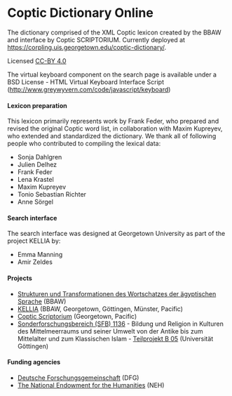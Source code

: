 # Coptic Dictionary Online
The dictionary comprised of the XML Coptic lexicon created by the BBAW and interface by Coptic SCRIPTORIUM.  Currently deployed at https://corpling.uis.georgetown.edu/coptic-dictionary/.

Licensed [CC-BY 4.0](https://creativecommons.org/licenses/by/4.0/)

The virtual keyboard component on the search page is available under a BSD License - HTML Virtual Keyboard Interface Script (http://www.greywyvern.com/code/javascript/keyboard)

#### Lexicon preparation

This lexicon primarily represents work by Frank Feder, who prepared and revised the original Coptic word list, in collaboration with Maxim Kupreyev, who extended and standardized the dictionary. We thank all of following people who contributed to compiling the lexical data:  
  * Sonja Dahlgren  
  * Julien Delhez  
  * Frank Feder  
  * Lena Krastel  
  * Maxim Kupreyev  
  * Tonio Sebastian Richter  
  * Anne Sörgel  

#### Search interface

The search interface was designed at Georgetown University as part of the project KELLIA by:  
  * Emma Manning  
  * Amir Zeldes

#### Projects

  * [Strukturen und Transformationen des Wortschatzes der ägyptischen Sprache](https://www.saw-leipzig.de/de/projekte/strukturen-und-transformationen-des-wortschatzes-der-aegyptischen-sprache) (BBAW)
  * [KELLIA](http://kellia.uni-goettingen.de/) (BBAW, Georgetown, Göttingen, Münster, Pacific)  
  * [Coptic Scriptorium](http://copticscriptorium.org/) (Georgetown, Pacific)  
  * [Sonderforschungsbereich (SFB) 1136](http://www.uni-goettingen.de/de/517150.html) - Bildung und Religion in Kulturen des Mittelmeerraums und seiner Umwelt von der Antike bis zum Mittelalter und zum Klassischen Islam - [Teilprojekt B 05](http://www.uni-goettingen.de/de/521144.html) (Universität Göttingen)  

#### Funding agencies

  * [Deutsche Forschungsgemeinschaft](http://dfg.de) (DFG)  
  * [The National Endowment for the Humanities](https://www.neh.gov) (NEH)  
